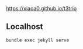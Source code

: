 [//]: # (This template replaces README.md when someone creates a new repo with the fastpages template.)

https://xiaoa0.github.io/t3trio

## Localhost
`bundle exec jekyll serve`
